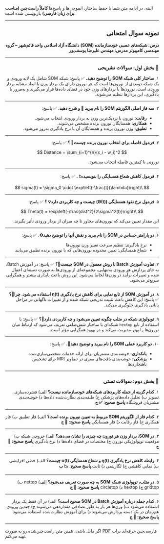 البته، در ادامه متن شما با حفظ ساختار، ایموجی‌ها و پاسخ‌ها **کاملاً راست‌چین (مناسب برای زبان فارسی)** بازنویسی شده است:

---

<div dir="rtl">

## نمونه سوال امتحانی

**درس: شبکه‌های عصبی خودسازمانده (SOM)**
**دانشگاه آزاد اسلامی واحد قائم‌شهر – گروه مهندسی کامپیوتر**
**مدرس: مهندس علیرضا یوسف‌پور**

---

### 📙 بخش اول: سوالات تشریحی

۱. **ساختار کلی شبکه SOM را توضیح دهید.**
✅ پاسخ:
شبکه SOM شامل یک لایه ورودی و یک شبکه دو‌بعدی از نورون‌ها است که هر نورون دارای یک بردار وزن با ابعاد مشابه بردار ورودی است. نورون‌ها با بردارهای وزن خود در فضای داده‌ها قرار می‌گیرند و به‌مرور با یادگیری، این بردارها تنظیم می‌شوند.

---

۲. **سه فاز اصلی الگوریتم SOM را نام ببرید 🔄 و شرح دهید.**
✅ پاسخ:

* **رقابت:** نورون با نزدیک‌ترین وزن به بردار ورودی انتخاب می‌شود.
* **همکاری:** همسایگان نورون برنده مشخص می‌شوند.
* **تطبیق:** وزن نورون برنده و همسایگان آن با نرخ یادگیری به‌روز می‌شود.

---

۳. **فرمول فاصله برای انتخاب نورون برنده چیست📐 ؟**
✅ پاسخ:

$$
Distance = \sum_{i=1}^{n}(x_i - w_i)^2
$$

نورونی با کمترین فاصله انتخاب می‌شود.

---

۴. **فرمول کاهش شعاع همسایگی را بنویسید📉 .**
✅ پاسخ:

$$
\sigma(t) = \sigma_0 \cdot \exp\left(-\frac{t}{\lambda}\right)
$$

---

۵. **فرمول نرخ نفوذ همسایگی (Θ(t)) چیست و چه کاربردی دارد💡 ؟**
✅ پاسخ:

$$
\Theta(t) = \exp\left(-\frac{dist^2}{2\sigma^2(t)}\right)
$$

این مقدار تعیین می‌کند که نورون‌های مجاور تا چه میزان از بردار ورودی تأثیر بگیرند.

---

۶. **دو پارامتر حساس در SOM را نام ببرید و نقش آنها را توضیح دهید⚙️.**
✅ پاسخ:

* نرخ یادگیری: تنظیم سرعت تغییر وزن نورون‌ها
* شعاع همسایگی: تعیین محدوده نورون‌هایی که با نورون برنده تطبیق می‌یابند

---

۷. **تفاوت آموزش Batch با روش معمول در SOM چیست🧪؟**
✅ پاسخ:
در آموزش Batch، به جای پردازش هر ورودی به‌تنهایی، مجموعه‌ای از ورودی‌ها به صورت دسته‌ای اعمال شده و تغییرات برآیند در وزن‌ها لحاظ می‌شود. این روش باعث پایداری بیشتر و همگرایی سریع‌تر می‌شود.

---

۸. **در آموزش SOM از تابع نمایی برای کاهش نرخ یادگیری η(t) استفاده می‌شود. چرا🧠؟**
✅ پاسخ:
این کاهش باعث تثبیت تدریجی شبکه شده و از تغییرات ناگهانی در مراحل پایانی یادگیری جلوگیری می‌کند.

---

۹. **توپولوژی شبکه در متلب چگونه تعیین می‌شود و چه کاربردی دارد🧮؟**
✅ پاسخ:
با استفاده از تابع `hextop` شبکه‌ای با ساختار شش‌ضلعی تعریف می‌شود که ارتباط میان نورون‌ها را بهتر مدیریت می‌کند و در بهبود همگرایی مؤثر است.

---

۱۰. **دو کاربرد عملی SOM را نام ببرید و توضیح دهید🏥.**
✅ پاسخ:

* **بانکداری:** خوشه‌بندی مشتریان برای ارائه خدمات شخصی‌سازی‌شده
* **پزشکی:** خوشه‌بندی بافت‌های مغزی در تصاویر MRI برای تشخیص ناهنجاری‌ها

---

### 📘 بخش دوم: سوالات تستی

۱. **کدام گزینه از جمله کاربردهای شبکه‌های خودسازمانده نیست؟**
الف) فشرده‌سازی تصویر
ب) تحلیل داده‌های پزشکی
ج) طبقه‌بندی نظارت‌شده داده‌ها
د) خوشه‌بندی مشتریان فروشگاه
**پاسخ صحیح: ✅ ج**

---

۲. **کدام فاز از الگوریتم SOM مربوط به تعیین نورون برنده است؟**
الف) فاز تطبیق
ب) فاز همکاری
ج) فاز رقابت
د) فاز همسایگی
**پاسخ صحیح: 🤖 ج**

---

۳. **در SOM، بردار وزن هر نورون چه چیزی را نشان می‌دهد؟**
الف) خروجی شبکه
ب) موقعیت توپولوژیکی نورون
ج) مختصات در فضای داده‌ها
د) نرخ یادگیری
**پاسخ صحیح: 🧠 ج**

---

۴. **رابطه کاهش نرخ یادگیری η(t) و شعاع همسایگی σ(t) چیست؟**
الف) خطی افزایشی
ب) نمایی کاهشی
ج) لگاریتمی
د) ثابت
**پاسخ صحیح: 📉 ب**

---

۵. **در متلب، توپولوژی شبکه SOM به چه صورت تعریف می‌شود؟**
الف) nettop
ب) gridtop
ج) hextop
د) circletop
**پاسخ صحیح: 🧮 ج**

---

۶. **کدام جمله درباره آموزش Batch در SOM صحیح است؟**
الف) در آن فقط یک بردار استفاده می‌شود
ب) وزن‌ها هر بار به طور تصادفی مقداردهی می‌شوند
ج) چندین ورودی هم‌زمان در یک دسته پردازش می‌شوند
د) برای آموزش نظارت‌شده استفاده می‌شود
**پاسخ صحیح: 🧪 ج**

---

</div>

اگر مایل باشی، همین متن راست‌چین‌شده رو به صورت [PDF فارسی‌چین حرفه‌ای](f) برات تهیه می‌کنم.
